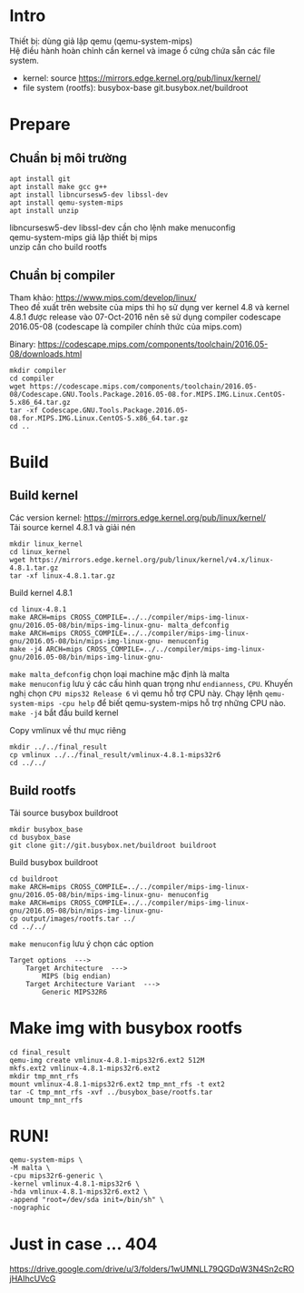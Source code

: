 # Intro
Thiết bị: dùng giả lập qemu (qemu-system-mips) <br>
Hệ điều hành hoàn chỉnh cần kernel và image ổ cứng chứa sẵn các file system.
- kernel: source https://mirrors.edge.kernel.org/pub/linux/kernel/
- file system (rootfs): busybox-base git.busybox.net/buildroot

# Prepare
## Chuẩn bị môi trường
```
apt install git
apt install make gcc g++
apt install libncursesw5-dev libssl-dev
apt install qemu-system-mips
apt install unzip
```
libncursesw5-dev libssl-dev cần cho lệnh make menuconfig <br>
qemu-system-mips giả lập thiết bị mips <br>
unzip cần cho build rootfs

## Chuẩn bị compiler
Tham khảo: https://www.mips.com/develop/linux/ <br>
Theo đề xuất trên website của mips thì họ sử dụng ver kernel 4.8 và kernel 4.8.1 được release vào 07-Oct-2016 nên sẽ sử dụng compiler codescape 2016.05-08 (codescape là compiler chính thức của mips.com) <br>

Binary: https://codescape.mips.com/components/toolchain/2016.05-08/downloads.html

```
mkdir compiler
cd compiler
wget https://codescape.mips.com/components/toolchain/2016.05-08/Codescape.GNU.Tools.Package.2016.05-08.for.MIPS.IMG.Linux.CentOS-5.x86_64.tar.gz
tar -xf Codescape.GNU.Tools.Package.2016.05-08.for.MIPS.IMG.Linux.CentOS-5.x86_64.tar.gz
cd ..
```

# Build
## Build kernel
Các version kernel: https://mirrors.edge.kernel.org/pub/linux/kernel/ <br>
Tải source kernel 4.8.1 và giải nén
```
mkdir linux_kernel
cd linux_kernel
wget https://mirrors.edge.kernel.org/pub/linux/kernel/v4.x/linux-4.8.1.tar.gz
tar -xf linux-4.8.1.tar.gz
```
Build kernel 4.8.1
```
cd linux-4.8.1
make ARCH=mips CROSS_COMPILE=../../compiler/mips-img-linux-gnu/2016.05-08/bin/mips-img-linux-gnu- malta_defconfig 
make ARCH=mips CROSS_COMPILE=../../compiler/mips-img-linux-gnu/2016.05-08/bin/mips-img-linux-gnu- menuconfig 
make -j4 ARCH=mips CROSS_COMPILE=../../compiler/mips-img-linux-gnu/2016.05-08/bin/mips-img-linux-gnu-
```
`make malta_defconfig` chọn loại machine mặc định là malta <br>
`make menuconfig` lưu ý các cấu hình quan trọng như `endianness`, `CPU`. Khuyến nghị chọn `CPU mips32 Release 6` vì qemu hỗ trợ CPU này. Chạy lệnh `qemu-system-mips -cpu help` để biết qemu-system-mips hỗ trợ những CPU nào. <br>
`make -j4` bắt đầu build kernel

Copy vmlinux về thư mục riêng
```
mkdir ../../final_result
cp vmlinux ../../final_result/vmlinux-4.8.1-mips32r6
cd ../../
```

## Build rootfs
Tải source busybox buildroot
```
mkdir busybox_base
cd busybox_base
git clone git://git.busybox.net/buildroot buildroot
```
Build busybox buildroot
```
cd buildroot
make ARCH=mips CROSS_COMPILE=../../compiler/mips-img-linux-gnu/2016.05-08/bin/mips-img-linux-gnu- menuconfig
make ARCH=mips CROSS_COMPILE=../../compiler/mips-img-linux-gnu/2016.05-08/bin/mips-img-linux-gnu-
cp output/images/rootfs.tar ../
cd ../../
```
`make menuconfig` lưu ý chọn các option
```
Target options  --->
    Target Architecture  --->
        MIPS (big endian)
    Target Architecture Variant  --->
        Generic MIPS32R6
```
# Make img with busybox rootfs
```
cd final_result
qemu-img create vmlinux-4.8.1-mips32r6.ext2 512M
mkfs.ext2 vmlinux-4.8.1-mips32r6.ext2
mkdir tmp_mnt_rfs
mount vmlinux-4.8.1-mips32r6.ext2 tmp_mnt_rfs -t ext2
tar -C tmp_mnt_rfs -xvf ../busybox_base/rootfs.tar
umount tmp_mnt_rfs
```
# RUN!
```
qemu-system-mips \
-M malta \
-cpu mips32r6-generic \
-kernel vmlinux-4.8.1-mips32r6 \
-hda vmlinux-4.8.1-mips32r6.ext2 \
-append "root=/dev/sda init=/bin/sh" \
-nographic
```
# Just in case ... 404
https://drive.google.com/drive/u/3/folders/1wUMNLL79QGDqW3N4Sn2cROjHAIhcUVcG
